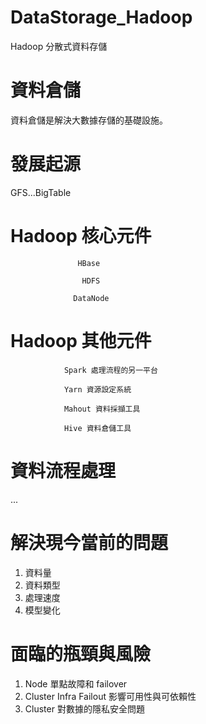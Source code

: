 # DataStorage_Hadoop
Hadoop 分散式資料存儲

# 資料倉儲

資料倉儲是解決大數據存儲的基礎設施。

# 發展起源

GFS...BigTable

# Hadoop 核心元件

                   HBase
                  
                    HDFS
                  
                  DataNode
                  
# Hadoop 其他元件

                Spark 處理流程的另一平台

                Yarn 資源設定系統
                
                Mahout 資料採擷工具
                
                Hive 資料倉儲工具
# 資料流程處理

...

# 解決現今當前的問題

1. 資料量
2. 資料類型
3. 處理速度
4. 模型變化

# 面臨的瓶頸與風險

1. Node 單點故障和 failover
2. Cluster Infra Failout 影響可用性與可依賴性
3. Cluster 對數據的隱私安全問題

